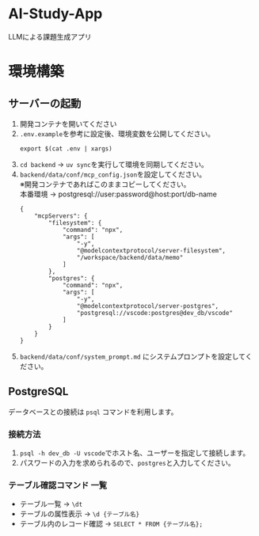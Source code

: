 # AI-Study-App
LLMによる課題生成アプリ

# 環境構築
## サーバーの起動
1. 開発コンテナを開いてください
2. `.env.example`を参考に設定後、環境変数を公開してください。
    ```
    export $(cat .env | xargs)
    ```
3. `cd backend` -> `uv sync`を実行して環境を同期してください。
4. `backend/data/conf/mcp_config.json`を設定してください。<br>
    ※開発コンテナであればこのままコピーしてください。<br>本番環境 -> postgresql://user:password@host:port/db-name
    ```
    {
        "mcpServers": {
            "filesystem": {
                "command": "npx",
                "args": [
                    "-y",
                    "@modelcontextprotocol/server-filesystem",
                    "/workspace/backend/data/memo"
                ]
            },
            "postgres": {
                "command": "npx",
                "args": [
                    "-y",
                    "@modelcontextprotocol/server-postgres",
                    "postgresql://vscode:postgres@dev_db/vscode"
                ]
            }
        }
    }
    ```
5. `backend/data/conf/system_prompt.md` にシステムプロンプトを設定してください。

## PostgreSQL
データベースとの接続は `psql` コマンドを利用します。
### 接続方法
1. `psql -h dev_db -U vscode`でホスト名、ユーザーを指定して接続します。
2. パスワードの入力を求められるので、`postgres`と入力してください。
### テーブル確認コマンド 一覧
- テーブル一覧 -> `\dt`
- テーブルの属性表示 -> `\d {テーブル名}`
- テーブル内のレコード確認 -> `SELECT * FROM {テーブル名};`